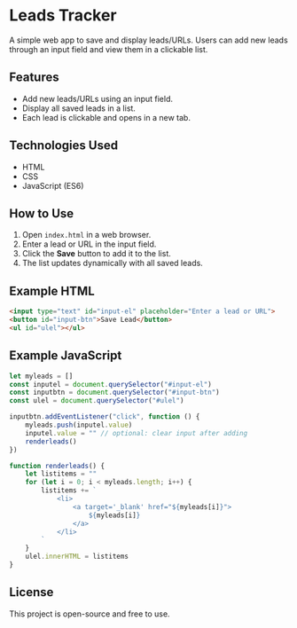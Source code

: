 # Leads Tracker

A simple web app to save and display leads/URLs. Users can add new leads through an input field and view them in a clickable list.

## Features

- Add new leads/URLs using an input field.
- Display all saved leads in a list.
- Each lead is clickable and opens in a new tab.

## Technologies Used

- HTML
- CSS
- JavaScript (ES6)

## How to Use

1. Open `index.html` in a web browser.
2. Enter a lead or URL in the input field.
3. Click the **Save** button to add it to the list.
4. The list updates dynamically with all saved leads.

## Example HTML

```html
<input type="text" id="input-el" placeholder="Enter a lead or URL">
<button id="input-btn">Save Lead</button>
<ul id="ulel"></ul>
```

## Example JavaScript

```javascript
let myleads = []
const inputel = document.querySelector("#input-el")
const inputbtn = document.querySelector("#input-btn")
const ulel = document.querySelector("#ulel")

inputbtn.addEventListener("click", function () {
    myleads.push(inputel.value)
    inputel.value = "" // optional: clear input after adding
    renderleads()
})

function renderleads() {
    let listitems = ""
    for (let i = 0; i < myleads.length; i++) {
        listitems += `
            <li>
                <a target='_blank' href="${myleads[i]}">
                    ${myleads[i]}
                </a>
            </li>
        `
    }
    ulel.innerHTML = listitems
}
```

## License

This project is open-source and free to use.

